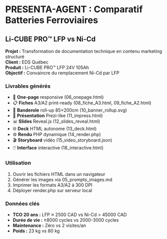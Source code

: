 # PRESENTA-AGENT : Comparatif Batteries Ferroviaires
## Li-CUBE PRO™ LFP vs Ni-Cd

**Projet :** Transformation de documentation technique en contenu marketing structuré  
**Client :** EDS Québec  
**Produit :** Li-CUBE PRO™ LFP 24V 105Ah  
**Objectif :** Convaincre du remplacement Ni-Cd par LFP

### Livrables générés
- 📄 **One-page** responsive (06_onepage.html)
- 📋 **Fiches** A3/A2 print-ready (08_fiche_A3.html, 09_fiche_A2.html)
- 🎯 **Banderole** roll-up 85×200cm (10_banner_rollup.svg)
- 🎪 **Présentation** Prezi-like (11_impress.html)
- 📊 **Slides** Reveal.js (12_slides_reveal.html)
- 🌐 **Deck** HTML autonome (13_deck.html)
- ⚙️ **Rendu** PHP dynamique (14_render.php)
- 🎬 **Storyboard** vidéo (15_video_storyboard.json)
- 🖱️ **Interface** interactive (18_interactive.html)

### Utilisation
1. Ouvrir les fichiers HTML dans un navigateur
2. Générer les images via 05_prompts_images.md
3. Imprimer les formats A3/A2 à 300 DPI
4. Déployer render.php sur serveur local

### Données clés
- **TCO 20 ans :** LFP ≈ 2500 CAD vs Ni-Cd > 45000 CAD
- **Durée de vie :** ≥8000 cycles vs 2000-3000 cycles  
- **Maintenance :** Zéro vs 2 visites/an
- **Poids :** 23 kg vs 80 kg